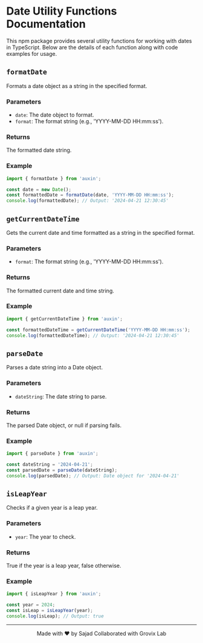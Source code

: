 # Date Utility Functions Documentation

This npm package provides several utility functions for working with dates in TypeScript. Below are the details of each function along with code examples for usage.

## `formatDate`

Formats a date object as a string in the specified format.

### Parameters

- `date`: The date object to format.
- `format`: The format string (e.g., 'YYYY-MM-DD HH:mm:ss').

### Returns

The formatted date string.

### Example

```typescript
import { formatDate } from 'auxin';

const date = new Date();
const formattedDate = formatDate(date, 'YYYY-MM-DD HH:mm:ss');
console.log(formattedDate); // Output: '2024-04-21 12:30:45'
```

## `getCurrentDateTime`

Gets the current date and time formatted as a string in the specified format.

### Parameters

- `format`: The format string (e.g., 'YYYY-MM-DD HH:mm:ss').

### Returns

The formatted current date and time string.

### Example

```typescript
import { getCurrentDateTime } from 'auxin';

const formattedDateTime = getCurrentDateTime('YYYY-MM-DD HH:mm:ss');
console.log(formattedDateTime); // Output: '2024-04-21 12:30:45'
```

## `parseDate`

Parses a date string into a Date object.

### Parameters

- `dateString`: The date string to parse.

### Returns

The parsed Date object, or null if parsing fails.

### Example

```typescript
import { parseDate } from 'auxin';

const dateString = '2024-04-21';
const parsedDate = parseDate(dateString);
console.log(parsedDate); // Output: Date object for '2024-04-21'
```

## `isLeapYear`

Checks if a given year is a leap year.

### Parameters

- `year`: The year to check.

### Returns

True if the year is a leap year, false otherwise.

### Example

```typescript
import { isLeapYear } from 'auxin';

const year = 2024;
const isLeap = isLeapYear(year);
console.log(isLeap); // Output: true
```

<div align="center">

---

Made with ❤️ by Sajad Collaborated with Grovix Lab

</div>